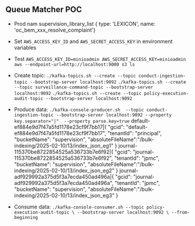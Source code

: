 ## Queue Matcher POC
- Prod nam supervision_library_list { type: 'LEXICON', name: 'oc_bem_xxx_resolve_complaint'}
- Set `AWS_ACCESS_KEY_ID` and `AWS_SECRET_ACCESS_KEY` in environment variables
- Test `AWS_ACCESS_KEY_ID=minioadmin AWS_SECRET_ACCESS_KEY=minioadmin aws --endpoint-url=http://localhost:9000 s3 ls`

- Create topic:
  `./kafka-topics.sh --create --topic conduct-ingestion-topic --bootstrap-server localhost:9092`
  `./kafka-topics.sh --create --topic surveillance-command-topic --bootstrap-server localhost:9092`
  `./kafka-topics.sh --create --topic policy-execution-audit-topic --bootstrap-server localhost:9092`
- Produce data:
  `./kafka-console-producer.sh  --topic conduct-ingestion-topic --bootstrap-server localhost:9092 --property key.separator="|"  --property parse.key=true`
  default-ef884e9d7f47a5fd1178e23cf9f7bb17|{ "gcid": "default-ef884e9d7f47a5fd1178e23cf9f7bb17", "tenantId": "principal", "bucketName": "supervision", "absoluteFileName":"/bulk-indexing/2025-02-10/13/index_json_eg1" }
  journal-115370be8722854525a536733b7e6f92|{ "gcid": "journal-115370be8722854525a536733b7e6f92", "tenantId": "jpmc", "bucketName": "supervision", "absoluteFileName":"/bulk-indexing/2025-02-10/13/index_json_eg2" }
  journal-adf929992a375d5f3a7ecda450ad496a|{ "gcid": "journal-adf929992a375d5f3a7ecda450ad496a", "tenantId": "jpmc", "bucketName": "supervision", "absoluteFileName":"/bulk-indexing/2025-02-10/13/index_json_eg3" }
- Consume data:
  `./kafka-console-consumer.sh --topic policy-execution-audit-topic \
  --bootstrap-server localhost:9092 \
  --from-beginning` 
